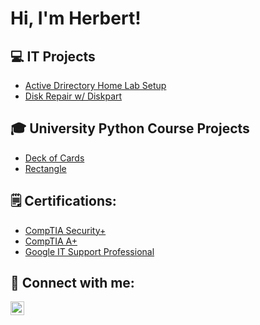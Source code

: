 <h1>Hi, I'm Herbert! </h1>


<h2>💻 IT Projects </h2>

- [Active Drirectory Home Lab Setup](https://github.com/squireherbert/active-directory-home-lab/blob/main/README.md)
- [Disk Repair w/ Diskpart](https://github.com/squireherbert/diskpart-repair/blob/main/README.md)


<h2>🎓 University Python Course Projects </h2>

- [Deck of Cards](https://github.com/squireherbert/DeckofCards)
- [Rectangle](https://github.com/squireherbert/Rectangle)


<h2>🗒️ Certifications:</h2>

- [CompTIA Security+](https://www.credly.com/badges/f50f69bc-3046-4b5d-a376-5925867938b7/public_url)
- [CompTIA A+](https://www.credly.com/badges/2ea7dc5e-8401-4f43-becf-deca204e3141/public_url)
- [Google IT Support Professional](https://www.credly.com/badges/c181d209-b9cd-4082-8312-68e741d9866c/public_url)


<h2> 🤳 Connect with me:</h2>


[<img align="left" alt="squireherbert | LinkedIn" width="22px" src="https://cdn.jsdelivr.net/npm/simple-icons@v3/icons/linkedin.svg" />][linkedin]

[linkedin]: https://linkedin.com/in/herbert-squire-21b176319


<!--
**squireherbert/squireherbert** is a ✨ _special_ ✨ repository because its `README.md` (this file) appears on your GitHub profile.

Here are some ideas to get you started:

- 🔭 I’m currently working on ...
- 🌱 I’m currently learning ...
- 👯 I’m looking to collaborate on ...
- 🤔 I’m looking for help with ...
- 💬 Ask me about ...
- 📫 How to reach me: ...
- 😄 Pronouns: ...
- ⚡ Fun fact: ...
-->
